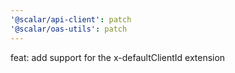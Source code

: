 ```yaml
---
'@scalar/api-client': patch
'@scalar/oas-utils': patch
---
```


feat: add support for the x-defaultClientId extension
